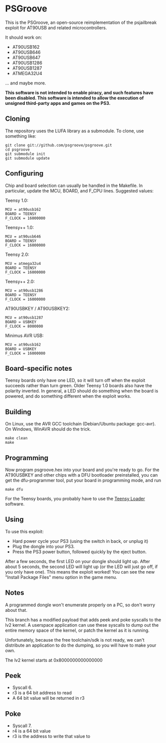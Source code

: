 PSGroove
========

This is the PSGroove, an open-source reimplementation of the psjailbreak exploit for
AT90USB and related microcontrollers.

It should work on:

- AT90USB162
- AT90USB646
- AT90USB647
- AT90USB1286
- AT90USB1287
- ATMEGA32U4

... and maybe more.

**This software is not intended to enable piracy, and such features
have been disabled.  This software is intended to allow the execution
of unsigned third-party apps and games on the PS3.**

Cloning
-------
The repository uses the LUFA library as a submodule.  To clone, use something like:

    git clone git://github.com/psgroove/psgroove.git
    cd psgroove
    git submodule init
    git submodule update


Configuring
-----------
Chip and board selection can usually be handled in the Makefile.
In particular, update the MCU, BOARD, and F_CPU lines.  Suggested values:

Teensy 1.0:
 
    MCU = at90usb162
    BOARD = TEENSY
    F_CLOCK = 16000000

Teensy++ 1.0:
 
    MCU = at90usb646
    BOARD = TEENSY
    F_CLOCK = 16000000

Teensy 2.0:

    MCU = atmega32u4
    BOARD = TEENSY
    F_CLOCK = 16000000

Teensy++ 2.0:
 
    MCU = at90usb1286
    BOARD = TEENSY
    F_CLOCK = 16000000

AT90USBKEY / AT90USBKEY2:

    MCU = at90usb1287
    BOARD = USBKEY
    F_CLOCK = 8000000

Minimus AVR USB:

    MCU = at90usb162
    BOARD = USBKEY
    F_CLOCK = 16000000

Board-specific notes
--------------------
Teensy boards only have one LED, so it will turn off when the exploit
succeeds rather than turn green.  Older Teensy 1.0 boards also have
the polarity inverted.  In general, a LED should do something when the
board is powered, and do something different when the exploit works.


Building
--------
On Linux, use the AVR GCC toolchain (Debian/Ubuntu package: gcc-avr).
On Windows, WinAVR should do the trick.

    make clean
    make


Programming
-----------
Now program psgroove.hex into your board and you're ready to go.  For
the AT90USBKEY and other chips with a DFU bootloader preinstalled, you
can get the dfu-programmer tool, put your board in programming mode,
and run
  
    make dfu

For the Teensy boards, you probably have to use the [Teensy
Loader](http://www.pjrc.com/teensy/loader.html) software.

Using
-----
To use this exploit:
  
* Hard power cycle your PS3 (using the switch in back, or unplug it)
* Plug the dongle into your PS3.
* Press the PS3 power button, followed quickly by the eject button.

After a few seconds, the first LED on your dongle should light up.
After about 5 seconds, the second LED will light up (or the LED will
just go off, if you only have one).  This means the exploit worked!
You can see the new "Install Package Files" menu option in the game
menu.


Notes
-----
A programmed dongle won't enumerate properly on a PC, so don't worry
about that.

This branch has a modified payload that adds peek and poke syscalls 
to the lv2 kernel. A userspace application can use these syscalls to 
dump out the entire memory space of the kernel, or patch the kernel
as it is running.  

Unfortunately, because the free toolchain/sdk is not ready, we can't
distribute an application to do the dumping, so you will have to make
your own.

The lv2 kernel starts at 0x8000000000000000

Peek
----
 * Syscall 6.
 * r3 is a 64 bit address to read
 * A 64 bit value will be returned in r3

Poke
----
 * Syscall 7.
 * r4 is a 64 bit value
 * r3 is the address to write that value to
